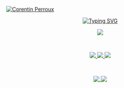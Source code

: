 [![Corentin Perroux](https://res.cloudinary.com/corentin7301/image/upload/v1667660612/portfolio2/banniere_pdp_2_vhsyav)](https://portfolio.corentinperroux.fr/)



<p align="center">
  <a href="https://git.io/typing-svg"><img src="https://readme-typing-svg.herokuapp.com?font=montserrat&duration=4000&pause=400&color=FF7B1F&center=true&lines=Junior+web+developer" alt="Typing SVG" /></a>
</p>

<p align="center">
  <img src="https://skillicons.dev/icons?i=vue,nuxt,astro,alpinejs,tailwind,graphql,git,netlify" />
</p>

<br/>

<p align="center">
 
  <a href="https://blog.corentinperroux.fr">
    <img src= "https://img.shields.io/badge/Blogger-FF5722?style=for-the-badge&logo=blogger&logoColor=white" />
  </a>

  <a href="https://portfolio.corentinperroux.fr">
    <img src="https://img.shields.io/badge/website-000000?style=for-the-badge&logo=About.me&logoColor=white" />
  </a>
  
  <a href="https://www.linkedin.com/in/corentinperroux/">
    <img src= "https://img.shields.io/badge/LinkedIn-0077B5?style=for-the-badge&logo=linkedin&logoColor=white" />
  </a>
</p>

<br/>

<p align="center">
  <a href="https://portfolio.corentinperroux.fr">
    <img align="top" src="https://github-readme-stats.vercel.app/api?username=Corentin7301&theme=dark&hide_border=true&include_all_commits=false&count_private=true&border_radius=10" />
  </a>
  
  <a href="https://portfolio.corentinperroux.fr">
    <img align="top" src="https://github-readme-stats.vercel.app/api/top-langs/?username=Corentin7301&theme=dark&hide_border=true&include_all_commits=false&count_private=true&layout=compact&border_radius=10" />
  </a>
</p>

[website]:https://portfolio.corentinperroux.fr
